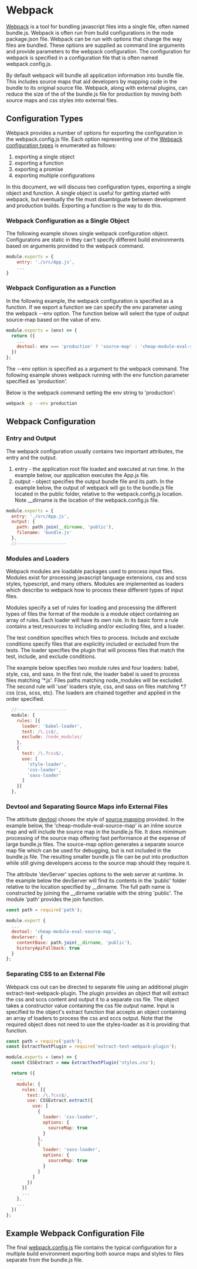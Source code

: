 
# Webpack

[Webpack] is a tool for bundling javascript files into a single file, often named bundle.js. Webpack is often run from build configurations in the node package.json file. Webpack can be run with options that change the way files are bundled. These options are supplied as command line arguments and provide parameters to the webpack configuration. The configuration for webpack is specified in a configuration file that is often named webpack.config.js.

By default webpack will bundle all application information into bundle file. This includes source maps that aid developers by mapping code in the bundle to its original source file. Webpack, along with external plugins, can reduce the size of the of the bundle.js file for production by moving both source maps and css styles into external files.

## Configuration Types

Webpack provides a number of options for exporting the configuration in the webpack.config.js file. Each option representing one of the [Webpack configuration types] is enumerated as follows:

1. exporting a single object
2. exporting a function
3. exporting a promise
4. exporting multiple configurations

In this document, we will discuss two configuration types, exporting a single object and function. A single object is useful for getting started with webpack, but eventually the file must disambiguate between development and production builds. Exporting a function is the way to do this.

### Webpack Configuration as a Single Object

The following example shows single webpack configuration object. Configuratons are static in they can't specify different build environments based on arguments provided to the webpack command.

```javascript
module.exports = {
    entry: './src/App.js',
    ...
}
```

### Webpack Configuration as a Function

In the following example, the webpack configuration is specified as a function. If we export a function we can specify the env parameter using the webpack --env option. The function below will select the type of output source-map based on the value of env.

```javascript
module.exports = (env) => {
  return ({
    ...
    devtool: env === 'production' ? 'source-map' : 'cheap-module-eval-source-map',
  })
};
```

The --env option is specified as a argument to the webpack command. The following example shows webpack running with the env function parameter specified as 'production'.

Below is the webpack command setting the env string to 'production':
```bash
webpack -p --env production
```
## Webpack Configuration

### Entry and Output

The webpack configuration usually contains two important attributes, the entry and the output.

1. entry - the application root file loaded and executed at run time. In the example below, our application executes the App.js file.
2. output - object specifies the output bundle file and its path. In the example below, the output of webpack will go to the bundle.js file located in the public folder, relative to the webpack.config.js location. Note
__dirname is the location of the webpack.config.js file. 

```javascript
module.exports = {
  entry: './src/App.js',
  output: {
    path: path.join(__dirname, 'public'),
    filename: 'bundle.js'
  },
  //-------------------
```

### Modules and Loaders

Webpack modules are loadable packages used to process input files. Modules exist for processing javascript language extensions, css and scss styles, typescript, and many others. Modules are implemented as loaders which describe to webpack how to process these different types of input files.

Modules specify a set of rules for loading and processing the different types of files the format of the module is a module object containing an array of rules. Each loader will have its own rule. In its basic form a rule contains a test,resources to including and/or excluding files, and a loader.

The test condition specifies which files to process. Include and exclude conditions specify 
files that are explicitly included or excluded from the tests. The loader specifies the plugin that will process files that match the test, include, and exclude conditions.

The example below specifies two module rules and four loaders: babel, style, css, and sass. In the first rule, the loader babel is used to process files matching '*.js'. Files paths matching node_modules will be excluded. The second rule will 'use' loaders style, css, and sass on files matching *.?css (css, scss, etc). The loaders are chained together and applied in the order specified.
  

```javascript
  //-------------------
  module: {
    rules: [{
      loader: 'babel-loader',
      test: /\.js$/,
      exclude: /node_modules/
    },
    {
      test: /\.?css$/,
      use: [
        'style-loader',
        'css-loader',
        'sass-loader'
      ]
    }]
  },
```
### Devtool and Separating Source Maps info External Files

  The attirbute [devtool] choses the style of [source mapping] provided. In the example below, the 'cheap-module-eval-source-map' is an inline source map and will include the source map in the bundle.js file. It does mimimum processing of the source map offering fast performance at the expense of large bundle.js files. The source-map option generates a separate source map file which can be used for debugging, but is not included
  in the bundle.js file. The resulting smaller bundle.js file can be put into production while still giving
  developers  access to the source map should they require it.

  The attribute 'devServer' species options to the web server at runtime. In the example below the devServer will find its contents in the 'public' folder relative to the location specified by __dirname. The full path name is constructed by joining the __dirname variable with the string 'public'. The module 'path' provides the join function.

```javascript
const path = require('path');

module.export {
  ...
  devtool: 'cheap-module-eval-source-map',
  devServer: {
    contentBase: path.join(__dirname, 'public'),
    historyApiFallback: true
  }
};
```
### Separating CSS to an External File

Webpack css out can be directed to separate file using an additional plugin extract-text-webpack-plugin. The plugin provides an object that will extract the css and sccs content and output it to a separate css file. The object takes a constructor value containing the css file output name. Input is specified to the object's extract function that accepts an object containing an array of loaders to process the css and sccs output. Note that the required object does not need to use the styles-loader as it is providing that function.

```javascript
const path = require('path');
const ExtractTextPlugin = require('extract-text-webpack-plugin');

module.exports = (env) => {
  const CSSExtract = new ExtractTextPlugin('styles.css');

  return ({
    ...
    module: {
      rules: [{
        test: /\.?css$/,
        use: CSSExtract.extract({
          use: [
            {
              loader: 'css-loader',
              options: {
                sourceMap: true
              }
            },
            {
              loader: 'sass-loader',
              options: {
                sourceMap: true
              }
            }
          ]
        })
      }]
      ...
    },
    ...
  })
};
```

## Example Webpack Configuration File

The final [webpack.config.js] file contains the typical configuration for a multiple build environment exporting both source maps and styles to files separate from the bundle.js file.

[Webpack]: https://webpack.js.org
[extract-text-webpack-plugin]: https://github.com/webpack-contrib/extract-text-webpack-plugin
[Webpack documentation website]: https://webpack.js.org/concepts
[source mapping]: https://survivejs.com/webpack/building/source-maps
[Webpack Configuration Types]: https://webpack.js.org/configuration/configuration-types
[Webpack How to Guides]: https://webpack.js.org/guides
[devtool]: https://webpack.js.org/configuration/devtool
[webpack.config.js]: ../webpack.config.js

